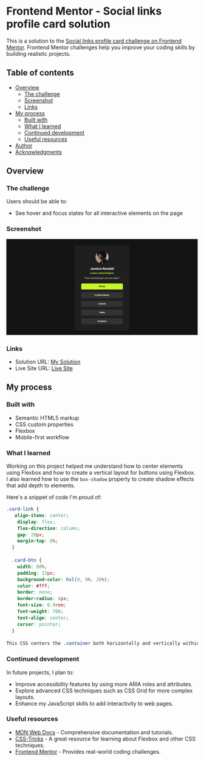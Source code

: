  # Frontend Mentor - Social links profile card solution

This is a solution to the [Social links profile card challenge on Frontend Mentor](https://www.frontendmentor.io/challenges/social-links-profile-card). Frontend Mentor challenges help you improve your coding skills by building realistic projects.

## Table of contents

- [Overview](#overview)
  - [The challenge](#the-challenge)
  - [Screenshot](#screenshot)
  - [Links](#links)
- [My process](#my-process)
  - [Built with](#built-with)
  - [What I learned](#what-i-learned)
  - [Continued development](#continued-development)
  - [Useful resources](#useful-resources)
- [Author](#author)
- [Acknowledgments](#acknowledgments)

## Overview

### The challenge

Users should be able to:

- See hover and focus states for all interactive elements on the page

### Screenshot

![Screenshot](./assets/images/screenshot.png)

### Links

- Solution URL: [My Solution](https://github.com/Akansha82/social-links-profile-card)
- Live Site URL: [Live Site](https://akansha82.github.io/social-links-profile-card/)

## My process

### Built with

- Semantic HTML5 markup
- CSS custom properties
- Flexbox
- Mobile-first workflow

### What I learned

Working on this project helped me understand how to center elements using Flexbox and how to create a vertical layout for buttons using Flexbox. I also learned how to use the `box-shadow` property to create shadow effects that add depth to elements.

Here's a snippet of code I'm proud of:

``` css
.card-link {
   align-items: center;
    display: flex;
    flex-direction: column;
    gap: 20px; 
    margin-top: 8%;
  }
  
  .card-btn {
    width: 80%; 
    padding: 15px;
    background-color: hsl(0, 0%, 20%);
    color: #fff;
    border: none;
    border-radius: 6px;
    font-size: 0.9rem;
    font-weight: 700;
    text-align: center;
    cursor: pointer;
  } 
  
This CSS centers the .container both horizontally and vertically within the viewport.
```

### Continued development

In future projects, I plan to:

- Improve accessibility features by using more ARIA roles and attributes.
- Explore advanced CSS techniques such as CSS Grid for more complex layouts.
- Enhance my JavaScript skills to add interactivity to web pages.

### Useful resources

- [MDN Web Docs](https://developer.mozilla.org/en-US/docs/Web) - Comprehensive documentation and tutorials.
- [CSS-Tricks](https://css-tricks.com/) - A great resource for learning about Flexbox and other CSS techniques.
- [Frontend Mentor](https://www.frontendmentor.io/challenges) - Provides real-world coding challenges.

